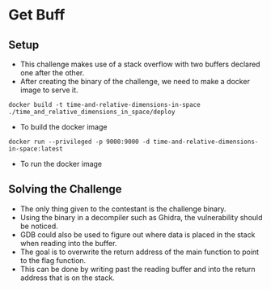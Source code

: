# Get Buff

## Setup

- This challenge makes use of a stack overflow with two buffers declared one after the other.
- After creating the binary of the challenge, we need to make a docker image to serve it.
```
docker build -t time-and-relative-dimensions-in-space ./time_and_relative_dimensions_in_space/deploy
```
- To build the docker image
```
docker run --privileged -p 9000:9000 -d time-and-relative-dimensions-in-space:latest
```
- To run the docker image

## Solving the Challenge

- The only thing given to the contestant is the challenge binary.
- Using the binary in a decompiler such as Ghidra, the vulnerability should be noticed.
- GDB could also be used to figure out where data is placed in the stack when reading into the buffer.
- The goal is to overwrite the return address of the main function to point to the flag function.
- This can be done by writing past the reading buffer and into the return address that is on the stack.